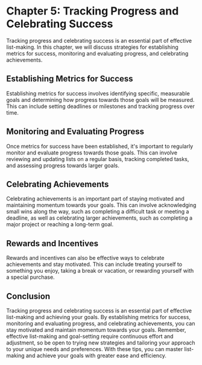 Chapter 5: Tracking Progress and Celebrating Success
====================================================

Tracking progress and celebrating success is an essential part of effective list-making. In this chapter, we will discuss strategies for establishing metrics for success, monitoring and evaluating progress, and celebrating achievements.

Establishing Metrics for Success
--------------------------------

Establishing metrics for success involves identifying specific, measurable goals and determining how progress towards those goals will be measured. This can include setting deadlines or milestones and tracking progress over time.

Monitoring and Evaluating Progress
----------------------------------

Once metrics for success have been established, it's important to regularly monitor and evaluate progress towards those goals. This can involve reviewing and updating lists on a regular basis, tracking completed tasks, and assessing progress towards larger goals.

Celebrating Achievements
------------------------

Celebrating achievements is an important part of staying motivated and maintaining momentum towards your goals. This can involve acknowledging small wins along the way, such as completing a difficult task or meeting a deadline, as well as celebrating larger achievements, such as completing a major project or reaching a long-term goal.

Rewards and Incentives
----------------------

Rewards and incentives can also be effective ways to celebrate achievements and stay motivated. This can include treating yourself to something you enjoy, taking a break or vacation, or rewarding yourself with a special purchase.

Conclusion
----------

Tracking progress and celebrating success is an essential part of effective list-making and achieving your goals. By establishing metrics for success, monitoring and evaluating progress, and celebrating achievements, you can stay motivated and maintain momentum towards your goals. Remember, effective list-making and goal-setting require continuous effort and adjustment, so be open to trying new strategies and tailoring your approach to your unique needs and preferences. With these tips, you can master list-making and achieve your goals with greater ease and efficiency.

